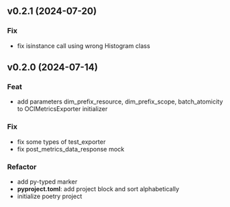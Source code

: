 ## v0.2.1 (2024-07-20)

### Fix

- fix isinstance call using wrong Histogram class

## v0.2.0 (2024-07-14)

### Feat

- add parameters dim_prefix_resource, dim_prefix_scope, batch_atomicity to OCIMetricsExporter initializer

### Fix

- fix some types of test_exporter
- fix post_metrics_data_response mock

### Refactor

- add py-typed marker
- **pyproject.toml**: add project block and sort alphabetically
- initialize poetry project
